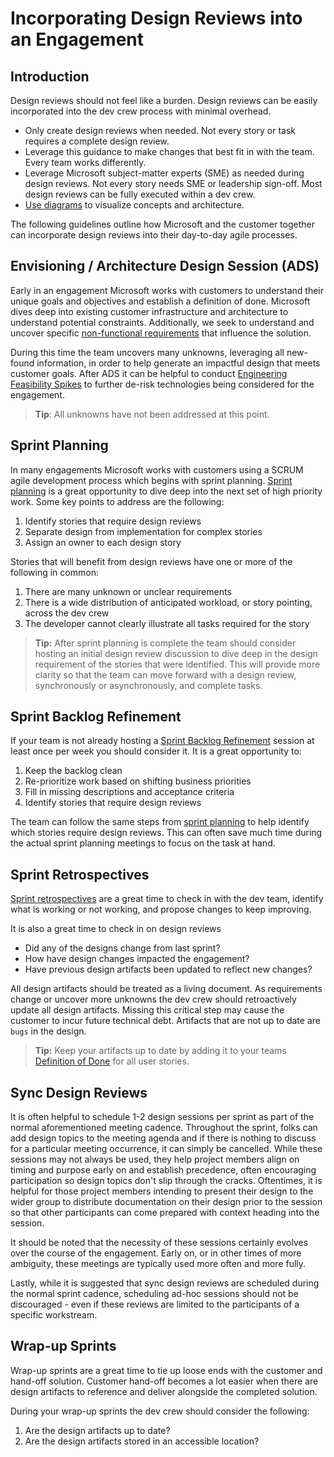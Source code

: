 # Incorporating Design Reviews into an Engagement

## Introduction

Design reviews should not feel like a burden. Design reviews can be easily incorporated into the dev crew process with minimal overhead.

- Only create design reviews when needed. Not every story or task requires a complete design review.
- Leverage this guidance to make changes that best fit in with the team. Every team works differently.
- Leverage Microsoft subject-matter experts (SME) as needed during design reviews. Not every story needs SME or leadership sign-off. Most design reviews can be fully executed within a dev crew.
- [Use diagrams](./preferred_diagram_tooling.md) to visualize concepts and architecture.

The following guidelines outline how Microsoft and the customer together can incorporate design reviews into their day-to-day agile processes.

## Envisioning / Architecture Design Session (ADS)

Early in an engagement Microsoft works with customers to understand their unique goals and objectives and establish a definition of done. Microsoft dives deep into existing customer infrastructure and architecture to understand potential constraints. Additionally, we seek to understand and uncover specific [non-functional requirements](../../design_patterns/non_functional_requirements_capture_guide.md) that influence the solution.

During this time the team uncovers many unknowns, leveraging all new-found information, in order to help generate an impactful design that meets customer goals. After ADS it can be helpful to conduct [Engineering Feasibility Spikes](../recipes/engineering_feasibility_spikes.md) to further de-risk technologies being considered for the engagement.

> **Tip**: All unknowns have not been addressed at this point.

## Sprint Planning

In many engagements Microsoft works with customers using a SCRUM agile development process which begins with sprint planning. [Sprint planning](../../../agile_development/core_expectations/core_expectations.md) is a great opportunity to dive deep into the next set of high priority work. Some key points to address are the following:

1. Identify stories that require design reviews
1. Separate design from implementation for complex stories
1. Assign an owner to each design story

Stories that will benefit from design reviews have one or more of the following in common:

1. There are many unknown or unclear requirements
1. There is a wide distribution of anticipated workload, or story pointing, across the dev crew
1. The developer cannot clearly illustrate all tasks required for the story

> **Tip:** After sprint planning is complete the team should consider hosting an initial design review discussion to dive deep in the design requirement of the stories that were identified. This will provide more clarity so that the team can move forward with a design review, synchronously or asynchronously, and complete tasks.

## Sprint Backlog Refinement

If your team is not already hosting a [Sprint Backlog Refinement](../../../agile_development/advanced_topics/backlog_management/backlog_management.md) session at least once per week you should consider it. It is a great opportunity to:

1. Keep the backlog clean
1. Re-prioritize work based on shifting business priorities
1. Fill in missing descriptions and acceptance criteria
1. Identify stories that require design reviews

The team can follow the same steps from [sprint planning](#sprint_planning) to help identify which stories require design reviews. This can often save much time during the actual sprint planning meetings to focus on the task at hand.

## Sprint Retrospectives

[Sprint retrospectives](../../../agile_development/core_expectations/core_expectations.md) are a great time to check in with the dev team, identify what is working or not working, and propose changes to keep improving.

It is also a great time to check in on design reviews

- Did any of the designs change from last sprint?
- How have design changes impacted the engagement?
- Have previous design artifacts been updated to reflect new changes?

All design artifacts should be treated as a living document. As requirements change or uncover more unknowns the dev crew should retroactively update all design artifacts. Missing this critical step may cause the customer to incur future technical debt. Artifacts that are not up to date are `bugs` in the design.

> **Tip:** Keep your artifacts up to date by adding it to your teams [Definition of Done](../../../agile_development/advanced_topics/team_agreements/definition_of_done.md) for all user stories.

## Sync Design Reviews

It is often helpful to schedule 1-2 design sessions per sprint as part of the normal aforementioned meeting cadence.
Throughout the sprint, folks can add design topics to the meeting agenda and if there is nothing to discuss for a particular meeting occurrence, it can simply be cancelled.
While these sessions may not always be used, they help project members align on timing and purpose early on and establish precedence, often encouraging participation so design topics don't slip through the cracks.
Oftentimes, it is helpful for those project members intending to present their design to the wider group to distribute documentation on their design prior to the session so that other participants can come prepared with context heading into the session.

It should be noted that the necessity of these sessions certainly evolves over the course of the engagement.
Early on, or in other times of more ambiguity, these meetings are typically used more often and more fully.

Lastly, while it is suggested that sync design reviews are scheduled during the normal sprint cadence, scheduling ad-hoc sessions should not be discouraged - even if these reviews are limited to the participants of a specific workstream.

## Wrap-up Sprints

Wrap-up sprints are a great time to tie up loose ends with the customer and hand-off solution. Customer hand-off becomes a lot easier when there are design artifacts to reference and deliver alongside the completed solution.

During your wrap-up sprints the dev crew should consider the following:

1. Are the design artifacts up to date?
1. Are the design artifacts stored in an accessible location?
